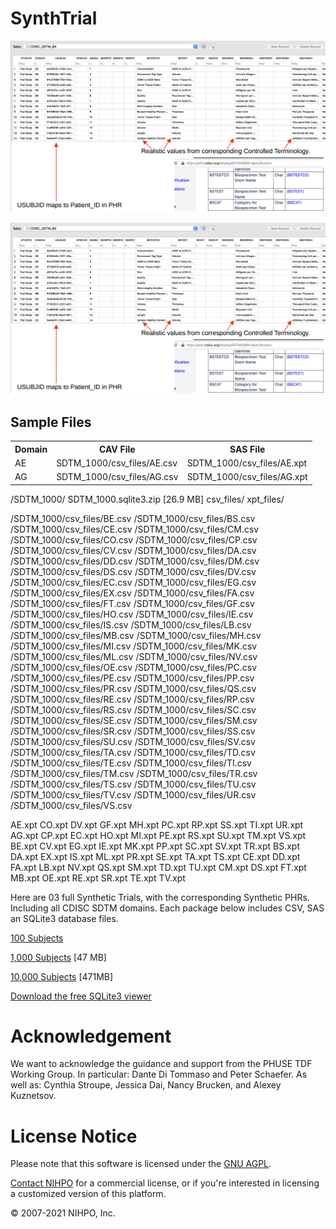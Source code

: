 # SynthTrial



![BS Domain](CDISC_SDTM_BS.png)

![CO Domain](CDISC_SDTM_BS.png)

## Sample Files


<table style="width:100%">
    <tr>
        <th>Domain</th>
        <th>CAV File</th>
        <th>SAS File</th>
    </tr>
    <tr>
        <td>AE</td>
        <td>SDTM_1000/csv_files/AE.csv</td>
        <td>SDTM_1000/csv_files/AE.xpt</td>
    </tr>
    <tr>
        <td>AG</td>
        <td>SDTM_1000/csv_files/AG.csv</td>
        <td>SDTM_1000/csv_files/AG.xpt</td>
    </tr>
</table> 


/SDTM_1000/
	SDTM_1000.sqlite3.zip [26.9 MB]
	csv_files/
	xpt_files/



/SDTM_1000/csv_files/BE.csv
/SDTM_1000/csv_files/BS.csv
/SDTM_1000/csv_files/CE.csv
/SDTM_1000/csv_files/CM.csv
/SDTM_1000/csv_files/CO.csv
/SDTM_1000/csv_files/CP.csv
/SDTM_1000/csv_files/CV.csv
/SDTM_1000/csv_files/DA.csv
/SDTM_1000/csv_files/DD.csv
/SDTM_1000/csv_files/DM.csv
/SDTM_1000/csv_files/DS.csv
/SDTM_1000/csv_files/DV.csv
/SDTM_1000/csv_files/EC.csv
/SDTM_1000/csv_files/EG.csv
/SDTM_1000/csv_files/EX.csv
/SDTM_1000/csv_files/FA.csv
/SDTM_1000/csv_files/FT.csv
/SDTM_1000/csv_files/GF.csv
/SDTM_1000/csv_files/HO.csv
/SDTM_1000/csv_files/IE.csv
/SDTM_1000/csv_files/IS.csv
/SDTM_1000/csv_files/LB.csv
/SDTM_1000/csv_files/MB.csv
/SDTM_1000/csv_files/MH.csv
/SDTM_1000/csv_files/MI.csv
/SDTM_1000/csv_files/MK.csv
/SDTM_1000/csv_files/ML.csv
/SDTM_1000/csv_files/NV.csv
/SDTM_1000/csv_files/OE.csv
/SDTM_1000/csv_files/PC.csv
/SDTM_1000/csv_files/PE.csv
/SDTM_1000/csv_files/PP.csv
/SDTM_1000/csv_files/PR.csv
/SDTM_1000/csv_files/QS.csv
/SDTM_1000/csv_files/RE.csv
/SDTM_1000/csv_files/RP.csv
/SDTM_1000/csv_files/RS.csv
/SDTM_1000/csv_files/SC.csv
/SDTM_1000/csv_files/SE.csv
/SDTM_1000/csv_files/SM.csv
/SDTM_1000/csv_files/SR.csv
/SDTM_1000/csv_files/SS.csv
/SDTM_1000/csv_files/SU.csv
/SDTM_1000/csv_files/SV.csv
/SDTM_1000/csv_files/TA.csv
/SDTM_1000/csv_files/TD.csv
/SDTM_1000/csv_files/TE.csv
/SDTM_1000/csv_files/TI.csv
/SDTM_1000/csv_files/TM.csv
/SDTM_1000/csv_files/TR.csv
/SDTM_1000/csv_files/TS.csv
/SDTM_1000/csv_files/TU.csv
/SDTM_1000/csv_files/TV.csv
/SDTM_1000/csv_files/UR.csv
/SDTM_1000/csv_files/VS.csv



AE.xpt	CO.xpt	DV.xpt	GF.xpt	MH.xpt	PC.xpt	RP.xpt	SS.xpt	TI.xpt	UR.xpt
AG.xpt	CP.xpt	EC.xpt	HO.xpt	MI.xpt	PE.xpt	RS.xpt	SU.xpt	TM.xpt	VS.xpt
BE.xpt	CV.xpt	EG.xpt	IE.xpt	MK.xpt	PP.xpt	SC.xpt	SV.xpt	TR.xpt
BS.xpt	DA.xpt	EX.xpt	IS.xpt	ML.xpt	PR.xpt	SE.xpt	TA.xpt	TS.xpt
CE.xpt	DD.xpt	FA.xpt	LB.xpt	NV.xpt	QS.xpt	SM.xpt	TD.xpt	TU.xpt
CM.xpt	DS.xpt	FT.xpt	MB.xpt	OE.xpt	RE.xpt	SR.xpt	TE.xpt	TV.xpt






Here are 03 full Synthetic Trials, with the corresponding Synthetic PHRs. Including all CDISC SDTM domains. 
Each package below includes CSV, SAS an SQLite3 database files.

[100 Subjects](http://nihpo.com/SDTM_100.zip)

[1,000 Subjects](http://nihpo.com/SDTM_1000.zip) [47 MB]

[10,000 Subjects](http://nihpo.com/SDTM_10000.zip) [471MB]

[Download the free SQLite3 viewer](https://sqlitebrowser.org/)

# Acknowledgement

We want to acknowledge the guidance and support from the PHUSE TDF Working Group. In particular: Dante Di Tommaso and Peter Schaefer. As well as: Cynthia Stroupe, Jessica Dai, Nancy Brucken, and Alexey Kuznetsov.


# License Notice

Please note that this software is licensed under the [GNU AGPL](https://www.gnu.org/licenses/why-affero-gpl.html).

[Contact NIHPO](mailto:Jose.Lacal@NIHPO.com?subject=GitHub%20inquiry.) for a commercial license, or if you're interested in licensing a customized version of this platform.

:copyright: 2007-2021 NIHPO, Inc.